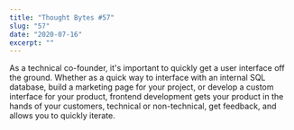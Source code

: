 ```yaml
---
title: "Thought Bytes #57"
slug: "57"
date: "2020-07-16"
excerpt: ""
---
```

As a technical co-founder, it's important to quickly get a user interface off the ground. Whether as a quick way to interface with an internal SQL database, build a marketing page for your project, or develop a custom interface for your product, frontend development gets your product in the hands of your customers, technical or non-technical, get feedback, and allows you to quickly iterate.


